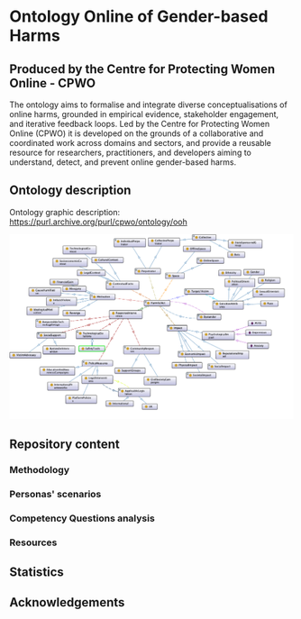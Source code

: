 # Ontology Online of Gender-based Harms
## Produced by the Centre for Protecting Women Online - CPWO

The ontology aims to formalise and integrate diverse conceptualisations of online harms, grounded in empirical evidence, stakeholder engagement, and iterative feedback loops. 
Led by the Centre for Protecting Women Online (CPWO) it is developed on the grounds of a collaborative and coordinated work across domains and sectors, and provide a reusable resource for researchers, practitioners, and developers aiming to understand, detect, and prevent online gender-based harms.

## Ontology description

Ontology graphic description:
https://purl.archive.org/purl/cpwo/ontology/ooh

![Ontology of Online Gender-based Harms](Ontology/ooh-ontology-long-version.png?raw=true "Ontology of Online Gender-based Harms")

## Repository content

### Methodology


### Personas' scenarios


### Competency Questions analysis

### Resources


## Statistics

## Acknowledgements

